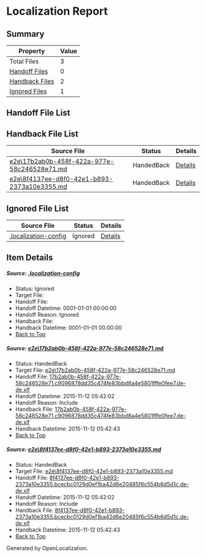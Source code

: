 # <a name='report-top'></a> Localization Report

## Summary
 Property | Value 
 -------- | ----- 
 Total Files | 3
[ Handoff Files ](#handoff-list)| 0
[ Handback Files ](#handback-list)| 2
[ Ignored Files ](#ignored-list)| 1

## <a name='handoff-list'></a> Handoff File List

## <a name='handback-list'></a> Handback File List
 Source File | Status | Details 
 ----------- | ------ | ------- 
 [e2e\17b2ab0b-458f-422a-977e-58c246528e71.md](https://github.com/OpenLocalizationTest/oltest/blob/7a158177b67ea66f5aaca35dbf646b6ac871b0ef/e2e/17b2ab0b-458f-422a-977e-58c246528e71.md) | HandedBack | [Details](#538c4f999ed9cd5f46b00fa2b1327ee838991fa81)
 [e2e\8f4137ee-d8f0-42e1-b893-2373a10e3355.md](https://github.com/OpenLocalizationTest/oltest/blob/7a158177b67ea66f5aaca35dbf646b6ac871b0ef/e2e/8f4137ee-d8f0-42e1-b893-2373a10e3355.md) | HandedBack | [Details](#0e8d74da401d4465776aa624d02bb483aaa670702)

## <a name='ignored-list'></a> Ignored File List
 Source File | Status | Details 
 ----------- | ------ | ------- 
 [.localization-config](https://github.com/OpenLocalizationTest/oltest/blob/7a158177b67ea66f5aaca35dbf646b6ac871b0ef/.localization-config) | Ignored | [Details](#048a0e657b81f2e30d1cbef1ba533f0de3ca11c40)

## Item Details
##### <a name='048a0e657b81f2e30d1cbef1ba533f0de3ca11c40'></a> Source: [.localization-config](https://github.com/OpenLocalizationTest/oltest/blob/7a158177b67ea66f5aaca35dbf646b6ac871b0ef/.localization-config)
* Status: Ignored
* Target File: 
* Handoff File: 
* Handoff Datetime: 0001-01-01 00:00:00
* Handoff Reason: Ignored
* Handback File: 
* Handback Datetime: 0001-01-01 00:00:00
* [Back to Top](#report-top)

##### <a name='538c4f999ed9cd5f46b00fa2b1327ee838991fa81'></a> Source: [e2e\17b2ab0b-458f-422a-977e-58c246528e71.md](https://github.com/OpenLocalizationTest/oltest/blob/7a158177b67ea66f5aaca35dbf646b6ac871b0ef/e2e/17b2ab0b-458f-422a-977e-58c246528e71.md)
* Status: HandedBack
* Target File: [e2e\17b2ab0b-458f-422a-977e-58c246528e71.md](https://github.com/OpenLocalizationTestOrg/oltest.de-de/blob/56051e1afea2b62fca4af32615bd94b2e96376fb/e2e/17b2ab0b-458f-422a-977e-58c246528e71.md)
* Handoff File: [17b2ab0b-458f-422a-977e-58c246528e71.c9096878dd35c474fe83bbd8a4e5801fffe0fee7.de-de.xlf](https://github.com/OpenLocalizationTestOrg/olhandoff/blob/f48973fb7f8404ea5a9eccf9598e407c97edf6a5/ol-handoff/OpenLocalizationTestOrg/oltest.de-de/yanz/17b2ab0b-458f-422a-977e-58c246528e71.c9096878dd35c474fe83bbd8a4e5801fffe0fee7.de-de.xlf)
* Handoff Datetime: 2015-11-12 05:42:02
* Handoff Reason: Include
* Handback File: [17b2ab0b-458f-422a-977e-58c246528e71.c9096878dd35c474fe83bbd8a4e5801fffe0fee7.de-de.xlf](https://github.com/OpenLocalizationTestOrg/olhandback/blob/1aa52b5d2325fc198cdb8f19f876b261f6d692d1/ol-handback/OpenLocalizationTestOrg/oltest.de-de/yanz/17b2ab0b-458f-422a-977e-58c246528e71.c9096878dd35c474fe83bbd8a4e5801fffe0fee7.de-de.xlf)
* Handback Datetime: 2015-11-12 05:42:43
* [Back to Top](#report-top)

##### <a name='0e8d74da401d4465776aa624d02bb483aaa670702'></a> Source: [e2e\8f4137ee-d8f0-42e1-b893-2373a10e3355.md](https://github.com/OpenLocalizationTest/oltest/blob/7a158177b67ea66f5aaca35dbf646b6ac871b0ef/e2e/8f4137ee-d8f0-42e1-b893-2373a10e3355.md)
* Status: HandedBack
* Target File: [e2e\8f4137ee-d8f0-42e1-b893-2373a10e3355.md](https://github.com/OpenLocalizationTestOrg/oltest.de-de/blob/56051e1afea2b62fca4af32615bd94b2e96376fb/e2e/8f4137ee-d8f0-42e1-b893-2373a10e3355.md)
* Handoff File: [8f4137ee-d8f0-42e1-b893-2373a10e3355.bcecbc0129d0ef1ba42d6e20485f6c554b6d5d1c.de-de.xlf](https://github.com/OpenLocalizationTestOrg/olhandoff/blob/f48973fb7f8404ea5a9eccf9598e407c97edf6a5/ol-handoff/OpenLocalizationTestOrg/oltest.de-de/yanz/8f4137ee-d8f0-42e1-b893-2373a10e3355.bcecbc0129d0ef1ba42d6e20485f6c554b6d5d1c.de-de.xlf)
* Handoff Datetime: 2015-11-12 05:42:02
* Handoff Reason: Include
* Handback File: [8f4137ee-d8f0-42e1-b893-2373a10e3355.bcecbc0129d0ef1ba42d6e20485f6c554b6d5d1c.de-de.xlf](https://github.com/OpenLocalizationTestOrg/olhandback/blob/1aa52b5d2325fc198cdb8f19f876b261f6d692d1/ol-handback/OpenLocalizationTestOrg/oltest.de-de/yanz/8f4137ee-d8f0-42e1-b893-2373a10e3355.bcecbc0129d0ef1ba42d6e20485f6c554b6d5d1c.de-de.xlf)
* Handback Datetime: 2015-11-12 05:42:43
* [Back to Top](#report-top)


Generated by OpenLocalization.

